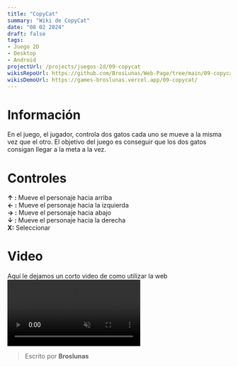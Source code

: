 ```yaml
---
title: "CopyCat"
summary: "Wiki de CopyCat"
date: "08 02 2024"
draft: false
tags:
- Juego 2D
- Desktop
- Android
projectUrl: /projects/juegos-2d/09-copycat
wikisRepoUrl: https://github.com/BrosLunas/Web-Page/tree/main/09-copycat/
wikisDemoUrl: https://games-broslunas.vercel.app/09-copycat/
---
```

# Información
En el juego, el jugador, controla dos gatos cada uno se mueve a la misma vez que el otro. El objetivo del juego es conseguir que los dos gatos consigan llegar a la meta a la vez.

# Controles
<b>↑ :</b> Mueve el personaje hacia arriba <br>
<b>← :</b> Mueve el personaje hacia la izquierda <br>
<b>→ :</b> Mueve el personaje hacia abajo <br>
<b>↓ :</b> Mueve el personaje hacia la derecha <br>
<b>X:</b> Seleccionar <br>

# Video
Aquí le dejamos un corto video de como utilizar la web
<video class="container video" controls muted>
    <source src="/assets/video/gameplay/copycat.mp4" type="video/mp4">
</video>

> Escrito por **Broslunas**
